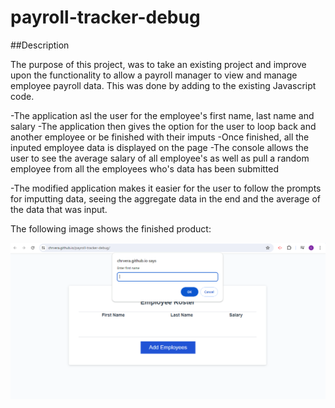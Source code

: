 # payroll-tracker-debug

##Description

The purpose of this project, was to take an existing project and improve upon the functionality to allow a payroll manager to view and manage employee payroll data. This was done by adding to the existing Javascript code.

-The application asl the user for the employee's first name, last name and salary
-The application then gives the option for the user to loop back and another employee or be finished with their imputs
-Once finished, all the inputed employee data is displayed on the page
-The console allows the user to see the average salary of all employee's as well as pull a random employee from all the employees who's data has been submitted

-The modified application makes it easier for the user to follow the prompts for imputting data, seeing the aggregate data in the end and the average of the data that was input.

The following image shows the finished product:

![Screenshot of finished project](./assets/images/screenshot.png)
